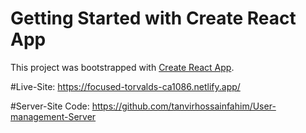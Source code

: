 # Getting Started with Create React App

This project was bootstrapped with [Create React App](https://github.com/facebook/create-react-app).

#Live-Site:
https://focused-torvalds-ca1086.netlify.app/

#Server-Site Code:
https://github.com/tanvirhossainfahim/User-management-Server

